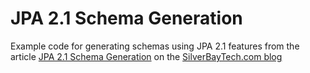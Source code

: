 # JPA 2.1 Schema Generation
Example code for generating schemas using JPA 2.1 features from the
article [JPA 2.1 Schema Generation](http://www.silverbaytech.com/2015/09/21/jpa-2-1-schema-generation/)
on the [SilverBayTech.com blog](http://www.silverbaytech.com/blog/)

